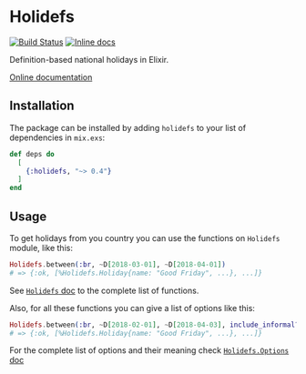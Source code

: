 # Holidefs

[![Build Status](https://travis-ci.org/Teamweek/holidefs.svg?branch=master)](https://travis-ci.org/Teamweek/holidefs)
[![Inline docs](http://inch-ci.org/github/Teamweek/holidefs.svg)](http://inch-ci.org/github/Teamweek/holidefs)

Definition-based national holidays in Elixir.

[Online documentation](http://hexdocs.pm/holidefs)

## Installation

The package can be installed by adding `holidefs` to your list
of dependencies in `mix.exs`:

```elixir
def deps do
  [
    {:holidefs, "~> 0.4"}
  ]
end
```

## Usage

To get holidays from you country you can use the functions on
`Holidefs` module, like this:

```elixir
Holidefs.between(:br, ~D[2018-03-01], ~D[2018-04-01])
# => {:ok, [%Holidefs.Holiday{name: "Good Friday", ...}, ...]}
```

See [`Holidefs` doc](http://hexdocs.pm/holidefs/Holidefs.html) to the
complete list of functions.

Also, for all these functions you can give a list of options like
this:

```elixir
Holidefs.between(:br, ~D[2018-02-01], ~D[2018-04-03], include_informal?: true)
# => {:ok, [%Holidefs.Holiday{name: "Good Friday", ...}, ...]}
```

For the complete list of options and their meaning check
[`Holidefs.Options` doc](http://hexdocs.pm/holidefs/Holidefs.Options.html)
